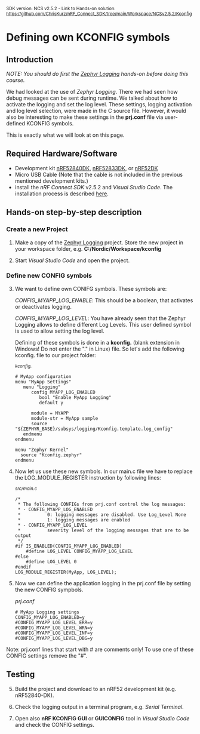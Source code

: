 <sup>SDK version: NCS v2.5.2  -  Link to Hands-on solution: https://github.com/ChrisKurz/nRF_Connect_SDK/tree/main/Workspace/NCSv2.5.2/Kconfig</sup>


# Defining own KCONFIG symbols

## Introduction

_NOTE: You should do first the [Zephyr Logging](https://github.com/ChrisKurz/nRF_Connect_SDK/blob/main/doc/NCSv2.5.2_02_ZephyrLogging.md) hands-on before doing this course._

We had looked at the use of _Zephyr Logging_. There we had seen how debug messages can be sent during runtime. We talked about how to activate the logging and set the log level. These settings, logging activation and log level selection, were made in the C source file. However, it would also be interesting to make these settings in the __prj.conf__ file via user-defined KCONFIG symbols. 

This is exactly what we will look at on this page. 

## Required Hardware/Software
- Development kit [nRF52840DK](https://www.nordicsemi.com/Products/Development-hardware/nRF52840-DK), [nRF52833DK](https://www.nordicsemi.com/Products/Development-hardware/nRF52833-DK), or [nRF52DK](https://www.nordicsemi.com/Products/Development-hardware/nrf52-dk)
- Micro USB Cable (Note that the cable is not included in the previous mentioned development kits.)
- install the _nRF Connect SDK_ v2.5.2 and _Visual Studio Code_. The installation process is described [here](https://academy.nordicsemi.com/courses/nrf-connect-sdk-fundamentals/lessons/lesson-1-nrf-connect-sdk-introduction/topic/exercise-1-1/).

## Hands-on step-by-step description 

### Create a new Project

1) Make a copy of the [Zephyr Logging](https://github.com/ChrisKurz/nRF_Connect_SDK/tree/main/Workspace/NCSv2.5.2/Logging) project. Store the new project in your workspace folder, e.g. __C:/Nordic/Workspace/kconfig__

2) Start _Visual Studio Code_ and open the project.

### Define new CONFIG symbols

3) We want to define own CONIFG symbols. These symbols are:

     _CONFIG_MYAPP_LOG_ENABLE_: 
     This should be a boolean, that activates or deactivates logging. 
     
     _CONFIG_MYAPP_LOG_LEVEL_: 
     You have already seen that the Zephyr Logging allows to define different Log Levels. This user defined symbol is used to allow setting the log level. 

     Defining of these symbols is done in a __kconfig.__ (blank extension in Windows! Do not enter the "." in Linux) file. So let's add the following kconfig. file to our project folder:

     <sup>_kconfig._</sup>
  
       # MyApp configuration
       menu "MyApp Settings"
          menu "Logging"
             config MYAPP_LOG_ENABLED
  	            bool "Enable MyApp Logging"
	            default y

             module = MYAPP
             module-str = MyApp sample
             source "${ZEPHYR_BASE}/subsys/logging/Kconfig.template.log_config"
          endmenu
       endmenu

       menu "Zephyr Kernel"
         source "Kconfig.zephyr"
       endmenu

3) Now let us use these new symbols. In our main.c file we have to replace the LOG_MODULE_REGISTER instruction by following lines:
   
	<sup>_src/main.c_</sup>   
   
       /*
        * The following CONFIGs from prj.conf control the log messages:
        * - CONFIG_MYAPP_LOG_ENABLED 
        *          0: logging messages are disabled. Use Log_Level None
        *          1: logging messages are enabled
        * - CONFIG_MYAPP_LOG_LEVEL 
        *          severity level of the logging messages that are to be output
        */
       #if IS_ENABLED(CONFIG_MYAPP_LOG_ENABLED) 
           #define LOG_LEVEL CONFIG_MYAPP_LOG_LEVEL
       #else
           #define LOG_LEVEL 0
       #endif
       LOG_MODULE_REGISTER(MyApp, LOG_LEVEL);
       
4) Now we can define the application logging in the prj.conf file by setting the new CONFIG sympbols. 

   _prj.conf_

       # MyApp Logging settings
       CONFIG_MYAPP_LOG_ENABLED=y
       #CONFIG_MYAPP_LOG_LEVEL_ERR=y
       #CONFIG_MYAPP_LOG_LEVEL_WRN=y
       #CONFIG_MYAPP_LOG_LEVEL_INF=y
       #CONFIG_MYAPP_LOG_LEVEL_DBG=y
       
Note: prj.conf lines that start with # are comments only! To use one of these CONFIG settings remove the "#". 

## Testing

5) Build the project and download to an nRF52 development kit (e.g. nRF52840-DK).

6) Check the logging output in a terminal program, e.g. _Serial Terminal_. 

7) Open also __nRF KCONFIG GUI__ or __GUICONFIG__ tool in _Visual Studio Code_ and check the CONFIG settings. 
